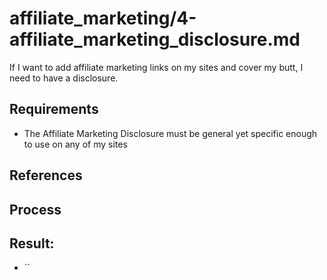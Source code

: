 
# affiliate_marketing/4-affiliate_marketing_disclosure.md

If I want to add affiliate marketing links on my sites and cover my butt, I need to have a disclosure.

## Requirements

- The Affiliate Marketing Disclosure must be general yet specific enough to use on any of my sites

## References



## Process



## Result:

- ``


